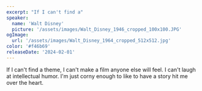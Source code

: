 ```yaml
---
excerpt: "If I can't find a"
speaker:
  name: 'Walt Disney'
  picture: '/assets/images/Walt_Disney_1946_cropped_100x100.JPG'
ogImage:
  url: '/assets/images/Walt_Disney_1964_cropped_512x512.jpg'
color: '#f46b69'
releaseDate: '2024-02-01'
---
```

If I can't find a theme, I can't make a film anyone else will feel. I can't laugh at intellectual humor. I'm just corny enough to like to have a story hit me over the heart.
